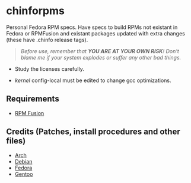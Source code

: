 # chinforpms

Personal Fedora RPM specs. Have specs to build RPMs not existant in Fedora or
RPMFusion and existant packages updated with extra changes (these have .chinfo
release tags).

>_Before use, remember that **YOU ARE AT YOUR OWN RISK**! Don't blame me if your
>system explodes or suffer any other bad things._

* Study the licenses carefully.

* _kernel_ config-local must be edited to change gcc optimizations.

## Requirements

 * [RPM Fusion](https://rpmfusion.org)

## Credits (Patches, install procedures and other files)
* [Arch](http://www.archlinux.org)
* [Debian](http://www.debian.org)
* [Fedora](http://fedoraproject.org)
* [Gentoo](http://www.gentoo.org)
